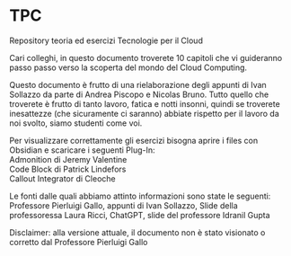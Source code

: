 # TPC
Repository teoria ed esercizi Tecnologie per il Cloud

Cari colleghi, in questo documento troverete 10 capitoli che vi guideranno passo passo verso la scoperta del mondo del Cloud Computing.

Questo documento è frutto di una rielaborazione degli appunti di Ivan Sollazzo da parte di Andrea Piscopo e Nicolas Bruno.
Tutto quello che troverete è frutto di tanto lavoro, fatica e notti insonni, quindi se troverete inesattezze (che sicuramente ci saranno) abbiate rispetto per il lavoro da noi svolto, siamo studenti come voi.

Per visualizzare correttamente gli esercizi bisogna aprire i files con Obsidian e scaricare i seguenti Plug-In:  
Admonition di Jeremy Valentine  
Code Block di Patrick Lindefors  
Callout Integrator di Cleoche  

Le fonti dalle quali abbiamo attinto informazioni sono state le seguenti: Professore Pierluigi Gallo, appunti di Ivan Sollazzo, Slide della professoressa Laura Ricci, ChatGPT, slide del professore Idranil Gupta  

Disclaimer: alla versione attuale, il documento non è stato visionato o corretto dal Professore Pierluigi Gallo

